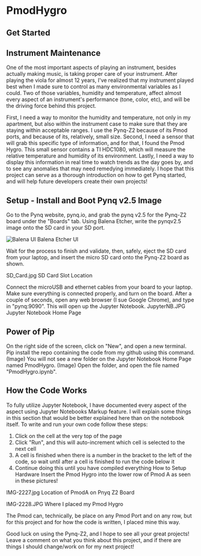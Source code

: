 # PmodHygro

## Get Started


## Instrument Maintenance
One of the most important aspects of playing an instrument, besides actually making music, is taking proper care of your instrument. After playing the viola for almost 12 years, I've realized that my instrument played best when I made sure to control as many environmental variables as I could. Two of those variables, humidity and temperature, affect almost every aspect of an instrument's performance (tone, color, etc), and will be the driving force behind this project. 

First, I need a way to monitor the humidity and temperature, not only in my apartment, but also within the instrument case to make sure that they are staying within acceptable ranges. I use the Pynq-Z2 because of its Pmod ports, and because of its, relatively, small size. Second, I need a sensor that will grab this specific type of information, and for that, I found the Pmod Hygro. This small sensor contains a TI HDC1080, which will measure the relative temperature and humidity of its environment. Lastly, I need a way to display this information in real time to watch trends as the day goes by, and to see any anomalies that may need remedying immediately. 
I hope that this project can serve as a thorough introduction on how to get Pynq started, and will help future developers create their own projects! 

## Setup - Install and Boot Pynq v2.5 Image
Go to the Pynq website, pynq.io, and grab the pynq v2.5 for the Pynq-Z2 board under the "Boards" tab. 
Using Balena Etcher, write the pynqv2.5 image onto the SD card in your SD port.

![Balena UI](/TimothyVales/PmodHygro/Balena.JPG)
Balena Etcher UI

Wait for the process to finish and validate, then, safely, eject the SD card from your laptop, and insert the micro SD card onto the Pynq-Z2 board as shown. 

SD_Card.jpg
SD Card Slot Location

Connect the microUSB and ethernet cables from your board to your laptop. 
Make sure everything is connected properly, and turn on the board. After a couple of seconds, open any web browser (I sue Google Chrome), and type in "pynq:9090". This will open up the Jupyter Notebook. 
JupyterNB.JPG
Jupyter Notebook Home Page

## Power of Pip 
On the right side of the screen, click on "New", and open a new terminal. Pip install the repo containing the code from my github using this command. 
(Image)
You will not see a new folder on the Jupyter Notebook Home Page named PmodHygro. 
(Image)
Open the folder, and open the file named "PmodHygro.ipynb". 

## How the Code Works
To fully utilize Jupyter Notebook, I have documented every aspect of the aspect using Jupyter Notebooks Markup feature. I will explain some things in this section that would be better explained here than on the notebook itself. 
To write and run your own code follow these steps:
1) Click on the cell at the very top of the page
2) Click "Run", and this will auto-increment which cell is selected to the next cell
3) A cell is finished when there is a number in the bracket to the left of the code, so wait until after a cell is finished to run the code below it
4) Continue doing this until you have compiled everything
How to Setup Hardware
Insert the Pmod Hygro into the lower row of Pmod A as seen in these pictures! 

IMG-2227.jpg
Location of PmodA on Pnyq Z2 Board

IMG-2228.JPG
Where I placed my Pmod Hygro

The Pmod can, technically, be place on any Pmod Port and on any row, but for this project and for how the code is written, I placed mine this way. 
 
Good luck on using the Pynq-Z2, and I hope to see all your great projects! Leave a comment on what you think about this project, and if there are things I should change/work on for my next project! 
